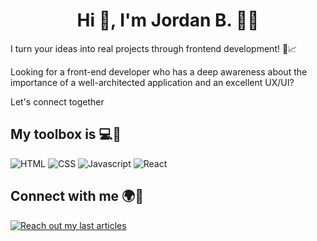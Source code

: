 <h1 align="center">Hi 👋, I'm Jordan B. 🐱‍💻</h1>
I turn your ideas into real projects through frontend development! 🚀📈

Looking for a front-end developer who has a deep awareness about the importance of a well-architected application and an excellent UX/UI? 

Let's connect together 

<div>
  <h2 align="left">My toolbox is 💻🧰</h2>
  <p>
     <img src="https://img.shields.io/badge/HTML5-E34F26?style=for-the-badge&logo=html5&logoColor=white" alt="HTML">
     <img src="https://img.shields.io/badge/CSS3-1572B6?style=for-the-badge&logo=css3&logoColor=white" alt="CSS">
     <img src="https://img.shields.io/badge/JavaScript-F7DF1E?style=for-the-badge&logo=javascript&logoColor=black" alt="Javascript">
     <img src="https://img.shields.io/badge/React-20232A?style=for-the-badge&logo=react&logoColor=61DAFB" alt="React">
  </p>
</div>

<div>
<h2 align="left">Connect with me 🌍🤝</h2>
<p>
    <a href="https://bjordandev.hashnode.dev/">
        <img src="https://img.shields.io/badge/Hashnode-2962FF?style=for-the-badge&logo=hashnode&logoColor=white" alt="Reach out my last articles">
    </a>
</p>
</div>
